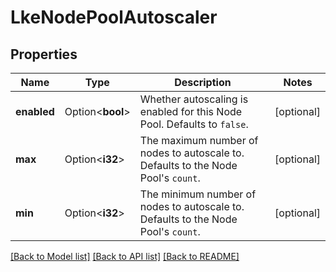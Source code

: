 # LkeNodePoolAutoscaler

## Properties

Name | Type | Description | Notes
------------ | ------------- | ------------- | -------------
**enabled** | Option<**bool**> | Whether autoscaling is enabled for this Node Pool. Defaults to `false`. | [optional]
**max** | Option<**i32**> | The maximum number of nodes to autoscale to. Defaults to the Node Pool's `count`. | [optional]
**min** | Option<**i32**> | The minimum number of nodes to autoscale to. Defaults to the Node Pool's `count`. | [optional]

[[Back to Model list]](../README.md#documentation-for-models) [[Back to API list]](../README.md#documentation-for-api-endpoints) [[Back to README]](../README.md)


